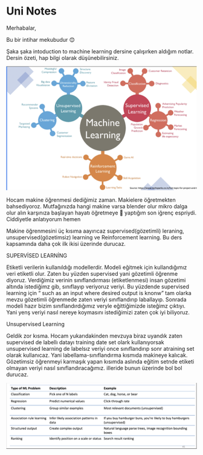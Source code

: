 # Uni Notes

Merhabalar,  

Bu bir intihar mekubudur 😊 

 Şaka şaka intoduction to machine learning dersine çalışırken aldığım notlar. Dersin özeti, hap bilgi olarak düşünebilirsiniz. 

![Alt text](<Screenshot 2024-05-22 at 07.45.58.png>)

Hocam makine öğrenmesi dediğimiz zaman. Makielere öğretmekten bahsediyoroz. Mutfağınızda hangi makine varsa blender olur mikro dalga olur alın karşınıza başlayan hayatı öğretmeye 😬 yaptığım son iğrenç espriydi. Ciddiyetle anlatıyorum hemen 

 

Makine öğrenmesini üç kısıma aayırıcaz supervised(gözetimli) leraning, unsupervised(gözetimsiz) learning ve Reinforcement learning. Bu ders kapsamında daha çok ilk ikisi üzerinde durucaz.  

SUPERVİSED LEARNİNG 

Etiketli verilerin kullanıldığı modellerdir. Modeli eğitmek için kullandığımız veri etiketli olur. Zaten bu yüzden supervised yani gözetimli öğrenme diyoruz. Verdiğimiz verinin sınıflandırması (etiketlenmesi) insan gözetimi altında istediğimz gib, sınıflayıp veriyoruz veriyi. Bu yüzdende supervised learning için “ such as an input  where desired output is knonw” tam olarka mevzu gözetimli öğrenmede zaten veriyi sınıflandırıp laballayıp. Sonrada modeli hazır bizim sınıflandırdığımız veryle eğittiğimizde isteğimz çıktıyı. Yani yenş veriyi nasıl nereye koymasını istediğimizi zaten çok iyi biliyoruz.  

Unsupervised Learning 

Geldik zor kısma. Hocam yukarıdakinden mevzuya biraz uyandık zaten supervised de labellı datayı training date set olark kullanıyorsak unsupervised learning de labelsız veriyi once sınıflandırıp sonr atraining set olarak kullanıcaz. Yani labellama-sınıflandırma kısmıda makineye kalıcak. Gözetimsiz öğrenmeyi karmaşık yapan kısımda aslında eğitim setnde etiketi olmayan veriyi nasıl sınıflandıracağımız. iIleride bunun üzerinde bol bol durucaz. 


![Alt text](<Screenshot 2024-05-22 at 07.46.24.png>)